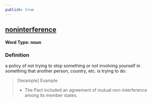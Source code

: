 ```yaml
---
publish: true
---
```

## [noninterference](https://dictionary.cambridge.org/dictionary/english/noninterference)

#### Word Type: noun
### Definition
a policy of not trying to stop something or not involving yourself in something that another person, country, etc. is trying to do:

>[!example] Example
> - The Pact included an agreement of mutual non-interference among its member states.
